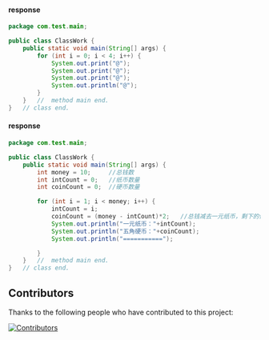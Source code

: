 ####  response

```java
package com.test.main;

public class ClassWork {
    public static void main(String[] args) {
        for (int i = 0; i < 4; i++) {
            System.out.print("@");
            System.out.print("@");
            System.out.print("@");
            System.out.println("@");
        }
    }   //  method main end.
}   // class end.
```

#### response

```java
package com.test.main;

public class ClassWork {
    public static void main(String[] args) {
        int money = 10;     //总钱数
        int intCount = 0;   //纸币数量
        int coinCount = 0;  //硬币数量

        for (int i = 1; i < money; i++) {
            intCount = i;
            coinCount = (money - intCount)*2;	//总钱减去一元纸币，剩下的值*2为硬币数量
            System.out.println("一元纸币："+intCount);
            System.out.println("五角硬币："+coinCount);
            System.out.println("===========");

        }
    }   //  method main end.
}   // class end.

```

## Contributors

Thanks to the following people who have contributed to this project:

[![Contributors](https://img.shields.io/github/dfjkfkf)](https://github.com/dfjkfkf)

